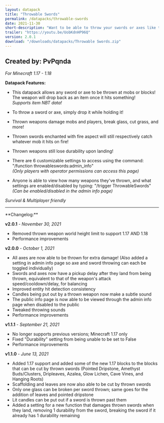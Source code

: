 ```yaml
---
layout: datapack
title: "Throwable Swords"
permalink: /datapacks/throwable-swords
date: 2021-11-30
short-description: "Want to be able to throw your swords or axes like tridents? Now you can."
trailer: "https://youtu.be/UobKdnHP96Q"
version: 2.0.1
download: "/downloads/datapacks/Throwable Swords.zip"
---
```

Created by: PvPqnda
-
*For Minecraft 1.17 - 1.18*

**Datapack Features:**

- This datapack allows any sword or axe to be thrown at mobs or blocks! The weapon will drop back as an item once it hits something!<br>
*Supports item NBT data!*

- To throw a sword or axe, simply drop it while holding it!

- Thrown weapons damage mobs and players, break glass, cut grass, and more!

- Thrown swords enchanted with fire aspect will still respectively catch whatever mob it hits on fire!

- Thrown weapons still lose durability upon landing!

- There are 6 customizable settings to access using the command:<br>
"/function throwableswords:admin_info"<br>
*(Only players with operator permissions can access this page)*

- Anyone is able to view how many weapons they've thrown, and what settings are enabled/disabled by typing: "/trigger ThrowableSwords"<br>
*(Can be enabled/disabled in the admin info page)*

*Survival & Multiplayer friendly*
<hr>
**Changelog:**

**v2.0.1** - *November 30, 2021*

- Removed thrown weapon world height limit to support 1.17 AND 1.18
- Performance improvements

**v2.0.0** - *October 1, 2021*

- All axes are now able to be thrown for extra damage! (Also added a setting in admin info page so axe and sword throwing can each be toggled individually)
- Swords and axes now have a pickup delay after they land from being thrown, equivalent to that of the weapon's attack speed/cooldown/delay, for balancing
- Improved entity hit detection consistency
- Candles being put out by a thrown weapon now make a subtle sound
- The public info page is now able to be viewed through the admin info page when disabled to the public
- Tweaked throwing sounds
- Performance improvements

**v1.1.1** - *September 21, 2021*

- No longer supports previous versions; Minecraft 1.17 only
- Fixed "Durability" setting from being unable to be set to False
- Performance improvements

**v1.1.0** - *June 13, 2021*

- Added 1.17 support and added some of the new 1.17 blocks to the blocks that can be cut by thrown swords (Pointed Dripstone, Amethyst Buds/Clusters, Dripleaves, Azalea, Glow Lichen, Cave Vines, and Hanging Roots)
- Scaffolding and leaves are now also able to be cut by thrown swords
- Only one glass can be broken per sword thrown; same goes for the addition of leaves and pointed dripstone
- Lit candles can be put out if a sword is thrown past them
- Added a setting for a new function that damages thrown swords when they land, removing 1 durability from the sword, breaking the sword if it already has 1 durability remaining